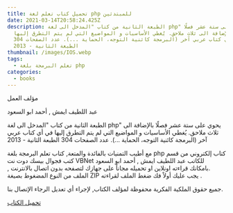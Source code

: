 ```yaml
---
title: تحميل كتاب تعلم لغة php للمبتدئين
date: 2021-03-14T20:58:24.425Z
description: الطبعة الثانية من كتاب "المدخل الى لغة php" يحوي على ستة عشر فصلًا
  بالإضافة الى ثلاث ملاحق. يُغطي الأساسيات و المواضيع التي لم يتم التطرق إليها
  في أي كتاب عربي آخر (البرمجة كائنية التوجه، الحماية ...). عدد الصفحات 304
  الطبعة الثانية - 2013
thumbnail: /images/IOS.webp
tags:
  - تعلم البرمجة بلغة php
categories:
  - books
---
```

<!--StartFragment-->

مؤلف العمل

عبد اللطيف ايمش , أحمد ابو السعود

الطبعة الثانية من كتاب "المدخل الى لغة php" يحوي على ستة عشر فصلًا بالإضافة الى ثلاث ملاحق. يُغطي الأساسيات و المواضيع التي لم يتم التطرق إليها في أي كتاب عربي آخر (البرمجة كائنية التوجه، الحماية ...). عدد الصفحات 304 الطبعة الثانية - 2013

مع أطيب التمنيات بالفائدة والمتعة, كتاب تعلم البرمجة بلغة php كتاب إلكتروني من قسم كتب فجوال بيسك دوت نت VBNet للكاتب عبد اللطيف ايمش , أحمد ابو السعود .بامكانك قراءته اونلاين او تحميله مجاناً على جهازك لتصفحه بدون اتصال بالانترنت , الملف من النوع المضغوط بصيغة ZIP يجب عليك أولاً فك ضغط الملف لقراءته .

جميع حقوق الملكية الفكرية محفوظة لمؤلف الكتاب, لإجراء أي تعديل الرجاء الإتصال بنا.

[تحميل الكتاب ](https://www.alarabimag.com/download/7421-pdf "تحميل كتاب  تعلم البرمجة بلغة php")

<!--EndFragment-->